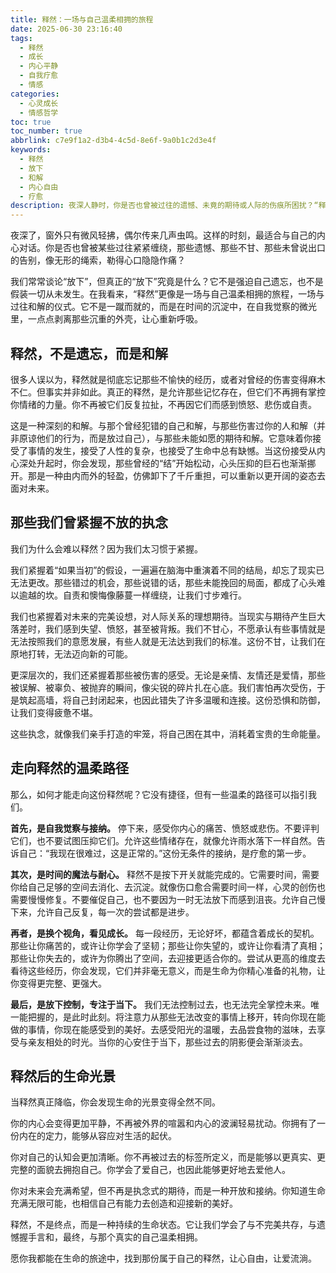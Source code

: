 ```yaml
---
title: 释然：一场与自己温柔相拥的旅程
date: 2025-06-30 23:16:40
tags:
  - 释然
  - 成长
  - 内心平静
  - 自我疗愈
  - 情感
categories:
  - 心灵成长
  - 情感哲学
toc: true
toc_number: true
abbrlink: c7e9f1a2-d3b4-4c5d-8e6f-9a0b1c2d3e4f
keywords:
  - 释然
  - 放下
  - 和解
  - 内心自由
  - 疗愈
description: 夜深人静时，你是否也曾被过往的遗憾、未竟的期待或人际的伤痕所困扰？“释然”并非遗忘，而是一场与自己、与世界温柔和解的旅程。它关乎接纳，关乎放下，更关乎在生命的起伏中，找到那份属于自己的宁静与力量。这篇文字，愿能陪伴你，一同走向那份轻盈与自由。
---
```


夜深了，窗外只有微风轻拂，偶尔传来几声虫鸣。这样的时刻，最适合与自己的内心对话。你是否也曾被某些过往紧紧缠绕，那些遗憾、那些不甘、那些未曾说出口的告别，像无形的绳索，勒得心口隐隐作痛？

我们常常谈论“放下”，但真正的“放下”究竟是什么？它不是强迫自己遗忘，也不是假装一切从未发生。在我看来，“释然”更像是一场与自己温柔相拥的旅程，一场与过往和解的仪式。它不是一蹴而就的，而是在时间的沉淀中，在自我觉察的微光里，一点点剥离那些沉重的外壳，让心重新呼吸。

## 释然，不是遗忘，而是和解

很多人误以为，释然就是彻底忘记那些不愉快的经历，或者对曾经的伤害变得麻木不仁。但事实并非如此。真正的释然，是允许那些记忆存在，但它们不再拥有掌控你情绪的力量。你不再被它们反复拉扯，不再因它们而感到愤怒、悲伤或自责。

这是一种深刻的和解。与那个曾经犯错的自己和解，与那些伤害过你的人和解（并非原谅他们的行为，而是放过自己），与那些未能如愿的期待和解。它意味着你接受了事情的发生，接受了人性的复杂，也接受了生命中总有缺憾。当这份接受从内心深处升起时，你会发现，那些曾经的“结”开始松动，心头压抑的巨石也渐渐挪开。那是一种由内而外的轻盈，仿佛卸下了千斤重担，可以重新以更开阔的姿态去面对未来。

## 那些我们曾紧握不放的执念

我们为什么会难以释然？因为我们太习惯于紧握。

我们紧握着“如果当初”的假设，一遍遍在脑海中重演着不同的结局，却忘了现实已无法更改。那些错过的机会，那些说错的话，那些未能挽回的局面，都成了心头难以逾越的坎。自责和懊悔像藤蔓一样缠绕，让我们寸步难行。

我们也紧握着对未来的完美设想，对人际关系的理想期待。当现实与期待产生巨大落差时，我们感到失望、愤怒，甚至被背叛。我们不甘心，不愿承认有些事情就是无法按照我们的意愿发展，有些人就是无法达到我们的标准。这份不甘，让我们在原地打转，无法迈向新的可能。

更深层次的，我们还紧握着那些被伤害的感受。无论是亲情、友情还是爱情，那些被误解、被辜负、被抛弃的瞬间，像尖锐的碎片扎在心底。我们害怕再次受伤，于是筑起高墙，将自己封闭起来，也因此错失了许多温暖和连接。这份恐惧和防御，让我们变得疲惫不堪。

这些执念，就像我们亲手打造的牢笼，将自己困在其中，消耗着宝贵的生命能量。

## 走向释然的温柔路径

那么，如何才能走向这份释然呢？它没有捷径，但有一些温柔的路径可以指引我们。

**首先，是自我觉察与接纳。** 停下来，感受你内心的痛苦、愤怒或悲伤。不要评判它们，也不要试图压抑它们。允许这些情绪存在，就像允许雨水落下一样自然。告诉自己：“我现在很难过，这是正常的。”这份无条件的接纳，是疗愈的第一步。

**其次，是时间的魔法与耐心。** 释然不是按下开关就能完成的。它需要时间，需要你给自己足够的空间去消化、去沉淀。就像伤口愈合需要时间一样，心灵的创伤也需要慢慢修复。不要催促自己，也不要因为一时无法放下而感到沮丧。允许自己慢下来，允许自己反复，每一次的尝试都是进步。

**再者，是换个视角，看见成长。** 每一段经历，无论好坏，都蕴含着成长的契机。那些让你痛苦的，或许让你学会了坚韧；那些让你失望的，或许让你看清了真相；那些让你失去的，或许为你腾出了空间，去迎接更适合你的。尝试从更高的维度去看待这些经历，你会发现，它们并非毫无意义，而是生命为你精心准备的礼物，让你变得更完整、更强大。

**最后，是放下控制，专注于当下。** 我们无法控制过去，也无法完全掌控未来。唯一能把握的，是此时此刻。将注意力从那些无法改变的事情上移开，转向你现在能做的事情，你现在能感受到的美好。去感受阳光的温暖，去品尝食物的滋味，去享受与亲友相处的时光。当你的心安住于当下，那些过去的阴影便会渐渐淡去。

## 释然后的生命光景

当释然真正降临，你会发现生命的光景变得全然不同。

你的内心会变得更加平静，不再被外界的喧嚣和内心的波澜轻易扰动。你拥有了一份内在的定力，能够从容应对生活的起伏。

你对自己的认知会更加清晰。你不再被过去的标签所定义，而是能够以更真实、更完整的面貌去拥抱自己。你学会了爱自己，也因此能够更好地去爱他人。

你对未来会充满希望，但不再是执念式的期待，而是一种开放和接纳。你知道生命充满无限可能，也相信自己有能力去创造和迎接新的美好。

释然，不是终点，而是一种持续的生命状态。它让我们学会了与不完美共存，与遗憾握手言和，最终，与那个真实的自己温柔相拥。

愿你我都能在生命的旅途中，找到那份属于自己的释然，让心自由，让爱流淌。